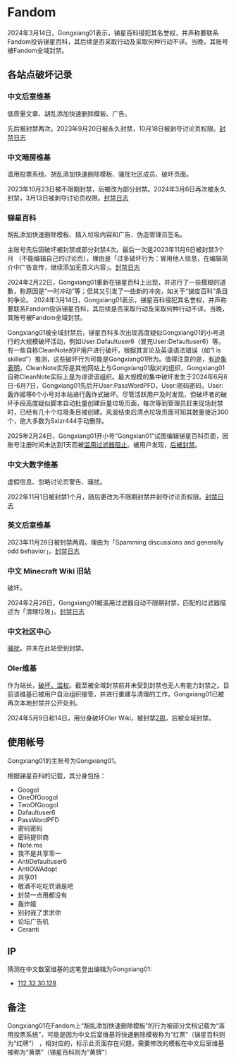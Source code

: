 # Fandom
2024年3月14日，Gongxiang01表示，锑星百科侵犯其名誉权，并声称要联系Fandom投诉锑星百科，其后续是否采取行动及采取何种行动不详。当晚，其账号被Fandom全域封禁。 
## 各站点破坏记录

### 中文后室维基
低质量文章、胡乱添加快速删除模板、广告。

先后被封禁两次。2023年9月20日被永久封禁，10月18日被剥夺讨论页权限。[封禁日志](https://backrooms.fandom.com/zh/wiki/Special:Log/block?page=User:Gongxiang01)

### 中文暗房维基
滥用投票系统、胡乱添加快速删除模板、骚扰社区成员、破坏页面。

2023年10月23日被不限期封禁，后被改为部分封禁。2024年3月6日再次被永久封禁，3月13日被剥夺讨论页权限。[封禁日志](https://darkrooms.fandom.com/zh/wiki/Special:Log/block?page=User:Gongxiang01)

### 锑星百科
胡乱添加快速删除模板、插入垃圾内容和广告、伪造管理员签名。

主账号先后因破坏被封禁或部分封禁4次。最后一次是2023年11月6日被封禁3个月 （不能编辑自己的讨论页），理由是「过多破坏行为：冒用他人信息，在编辑简介中广告宣传，继续添加无意义内容」。[封禁日志](https://antimony.fandom.com/zh/wiki/Special:Log/block?page=User:Gongxiang01)

2024年2月22日，Gongxiang01重新在锑星百科上出现，并进行了一些模糊的道歉，称原因是“一时冲动”等；但其又引发了一些新的冲突，如关于“锑度百科”条目的争论。 2024年3月14日，Gongxiang01表示，锑星百科侵犯其名誉权，并声称要联系Fandom投诉锑星百科，其后续是否采取行动及采取何种行动不详。当晚，其账号被Fandom全域封禁。 

Gongxiang01被全域封禁后，锑星百科多次出现高度疑似Gongxiang01的小号进行的大规模破坏活动，例如User:Dafaultuser6（冒充User:Defaultuser6）等。有一些自称CleanNote的IP用户进行破坏，根据其言论及英语语法错误（如“I is skilled”）推测，这些破坏行为可能是Gongxiang01所为。值得注意的是，[有迹象表明](https://oier.fandom.com/zh/wiki/Note.ms/CleanNote)，CleanNote实际是其他网站上与Gongxiang01敌对的组织，Gongxiang01自称CleanNote实际上是为诽谤该组织。最大规模的集中破坏发生于2024年6月6日-6月7日，Gongxiang01先后开User:PassWordPFD，User:密码密码，User:轰炸姬等6个小号对本站进行轰炸式破坏。尽管活跃用户及时发现，但破坏者的破坏手段高度疑似脚本自动批量创建巨量垃圾页面，每次等到管理员赶来现场封禁时，已经有几十个垃圾条目被创建。风波结束后清点垃圾页面可知其数量接近300个，绝大多数为Sxlzr444手动删除。 

2025年2月24日，Gongxiang01开小号“Gongxian01”试图编辑锑星百科页面，因账号注册时间未达到1天而被[滥用过滤器阻止](https://antimony.fandom.com/zh/wiki/Special:%E6%BB%A5%E7%94%A8%E6%97%A5%E5%BF%97?wpSearchUser=Gongxian01)。被用户发现，[后被封禁](https://antimony.fandom.com/zh/wiki/Special:%E6%97%A5%E5%BF%97/block?page=User%3AGongxian01)。 

### 中文大数字维基
虚假信息、忽略讨论页警告、骚扰。

2022年11月1日被封禁1个月，随后更改为不限期封禁并剥夺讨论页权限。[封禁日志](https://googology.fandom.com/zh/wiki/Special:Log/block?page=User:Gongxiang01)

### 英文后室维基
2023年11月28日被封禁两周。理由为「Spamming discussions and generally odd behavior」。[封禁日志](https://backrooms.fandom.com/wiki/Special:Log/block?page=User:Gongxiang01)

### 中文 Minecraft Wiki 旧站
破坏。

2024年2月26日，Gongxiang01被滥用过滤器自动不限期封禁，匹配的过滤器描述为「清理垃圾」。[封禁日志](https://minecraft.fandom.com/zh/wiki/Special:Log/block?page=User:Gongxiang01)

### 中文社区中心
[骚扰](https://community.fandom.com/zh/wiki/Message_Wall:P進大好きbot)。并未在此站受到封禁。

### OIer维基
作为站长，[破坏，滥权](https://oier.fandom.com/zh/wiki/OIer_Wiki:第二次大规模基建)。截至被全域封禁前并未受到封禁也无人有能力封禁之。目前该维基已被用户自治组织接管，并进行重建与清理的工作，Gongxiang01已被再次本地封禁并公开处刑。

2024年5月9日和14日，用分身破坏OIer Wiki，被封禁[2周](https://oier.fandom.com/zh/wiki/Special:Log?logid=350)，后被全域封禁。

## 使用帐号
Gongxiang01的主账号为Gongxiang01。

根据锑星百科的记载，其分身包括：
- Googol
- OneOfGoogol
- TwoOfGoogol
- Dafaultuser6
- PassWordPFD
- 密码密码
- 密码提供商
- Note.ms
- 我不是共享零一
- AntiDefaultuser6
- AntiOWAdopt
- 共享01
- 敬酒不吃吃罚酒是吧
- 封禁一点用都没有
- 轰炸姬
- 别封我了求求你
- 论坛广告机
- Ceranti

## IP
猜测在中文数室维基的这笔登出编辑为Gongxiang01:
- [112.32.30.128](https://mathrooms.fandom.com/zh/wiki/Message_Wall:Gongxiang01)

## 备注
Gongxiang01在Fandom上“胡乱添加快速删除模板”的行为被部分文档记载为“滥用投票系统”，可能是因为中文后室维基将快速删除模板称为“红票”（锑星百科则为“红牌”） ，相对应的，标示此页面存在问题，需要修改的模板在中文后室维基被称为“黄票”（锑星百科则为“黄牌”） 
